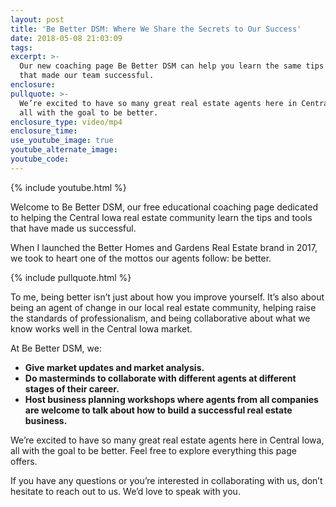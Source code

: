 ```yaml
---
layout: post
title: 'Be Better DSM: Where We Share the Secrets to Our Success'
date: 2018-05-08 21:03:09
tags:
excerpt: >-
  Our new coaching page Be Better DSM can help you learn the same tips and tools
  that made our team successful.
enclosure:
pullquote: >-
  We’re excited to have so many great real estate agents here in Central Iowa,
  all with the goal to be better.
enclosure_type: video/mp4
enclosure_time:
use_youtube_image: true
youtube_alternate_image:
youtube_code:
---
```


{% include youtube.html %}

Welcome to Be Better DSM, our free educational coaching page dedicated to helping the Central Iowa real estate community learn the tips and tools that have made us successful.

When I launched the Better Homes and Gardens Real Estate brand in 2017, we took to heart one of the mottos our agents follow: be better.

{% include pullquote.html %}

To me, being better isn’t just about how you improve yourself. It’s also about being an agent of change in our local real estate community, helping raise the standards of professionalism, and being collaborative about what we know works well in the Central Iowa market.

At Be Better DSM, we:

* **Give market updates and market analysis.**
* **Do masterminds to collaborate with different agents at different stages of their career.**
* **Host business planning workshops where agents from all companies are welcome to talk about how to build a successful real estate business.**

We’re excited to have so many great real estate agents here in Central Iowa, all with the goal to be better. Feel free to explore everything this page offers.

If you have any questions or you’re interested in collaborating with us, don’t hesitate to reach out to us. We’d love to speak with you.